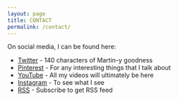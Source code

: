```yaml
---
layout: page
title: CONTACT
permalink: /contact/
---
```


On social media, I can be found here:

* [Twitter](http://twitter.com/dawsneyland) - 140 characters of Martin-y goodness
* [Pinterest](http://pinterest.com/dawsneyland) - For any interesting things that I talk about
* [YouTube](http://youtube.com/dawsneyland) - All my videos will ultimately be here
* [Instagram](http://instagram.com/dawsneyland) - To see what I see
* [RSS](/feed.xml) - Subscribe to get RSS feed
